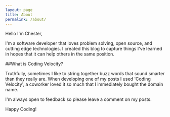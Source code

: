 ```yaml
---
layout: page
title: About
permalink: /about/
---
```


Hello I'm Chester,

I'm a software developer that loves problem solving, open source, and cutting edge technologies.  I created this blog to capture things I've learned in hopes that it can help others in the same position. 

##What is Coding Velocity?

Truthfully, sometimes I like to string together buzz words that sound smarter than they really are.  When developing one of my posts I used 'Coding Velocity', a coworker loved it so much that I immediately bought the domain name.


I'm always open to feedback so please leave a comment on my posts.

Happy Coding!
